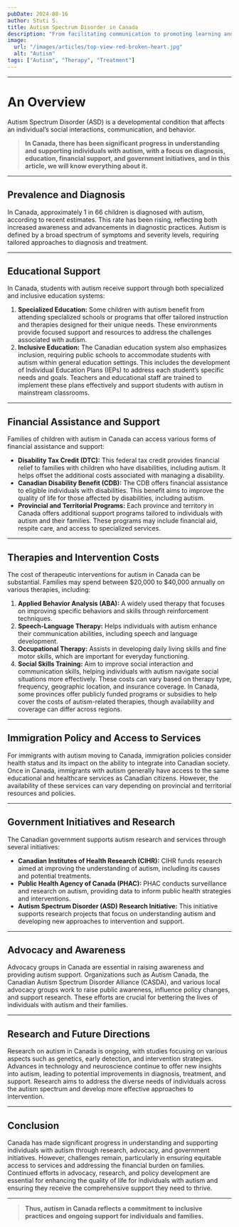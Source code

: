 ```yaml
---
pubDate: 2024-08-16
author: Stuti S.
title: Autism Spectrum Disorder in Canada
description: "From facilitating communication to promoting learning and helping steer daily routines, these ten essential apps offer significant support to enhance the quality of life."
image:
  url: "/images/articles/top-view-red-broken-heart.jpg"
  alt: "Autism"
tags: ["Autism", "Therapy", "Treatment"]
---
```

*** 

# An Overview
Autism Spectrum Disorder (ASD) is a developmental condition that affects an individual’s social interactions, communication, and behavior. 
> **In Canada, there has been significant progress in understanding and supporting individuals with autism, with a focus on diagnosis, education, financial support, and government initiatives, and in this article, we will know everything about it.**
***

## Prevalence and Diagnosis
In Canada, approximately 1 in 66 children is diagnosed with autism, according to recent estimates. This rate has been rising, reflecting both increased awareness and advancements in diagnostic practices. Autism is defined by a broad spectrum of symptoms and severity levels, requiring tailored approaches to diagnosis and treatment.
***

## Educational Support
In Canada, students with autism receive support through both specialized and inclusive education systems:
1. **Specialized Education:** Some children with autism benefit from attending specialized schools or programs that offer tailored instruction and therapies designed for their unique needs. These environments provide focused support and resources to address the challenges associated with autism.
2. **Inclusive Education:** The Canadian education system also emphasizes inclusion, requiring public schools to accommodate students with autism within general education settings. This includes the development of Individual Education Plans (IEPs) to address each student’s specific needs and goals. Teachers and educational staff are trained to implement these plans effectively and support students with autism in mainstream classrooms.
***

## Financial Assistance and Support
Families of children with autism in Canada can access various forms of financial assistance and support:
- **Disability Tax Credit (DTC):** This federal tax credit provides financial relief to families with children who have disabilities, including autism. It helps offset the additional costs associated with managing a disability.
- **Canadian Disability Benefit (CDB):** The CDB offers financial assistance to eligible individuals with disabilities. This benefit aims to improve the quality of life for those affected by disabilities, including autism.
- **Provincial and Territorial Programs:** Each province and territory in Canada offers additional support programs tailored to individuals with autism and their families. These programs may include financial aid, respite care, and access to specialized services.
***

## Therapies and Intervention Costs
The cost of therapeutic interventions for autism in Canada can be substantial. Families may spend between $20,000 to $40,000 annually on various therapies, including:
1. **Applied Behavior Analysis (ABA):** A widely used therapy that focuses on improving specific behaviors and skills through reinforcement techniques.
2. **Speech-Language Therapy:** Helps individuals with autism enhance their communication abilities, including speech and language development.
3. **Occupational Therapy:** Assists in developing daily living skills and fine motor skills, which are important for everyday functioning.
4. **Social Skills Training:** Aim to improve social interaction and communication skills, helping individuals with autism navigate social situations more effectively.
These costs can vary based on therapy type, frequency, geographic location, and insurance coverage. In Canada, some provinces offer publicly funded programs or subsidies to help cover the costs of autism-related therapies, though availability and coverage can differ across regions.
***

## Immigration Policy and Access to Services
For immigrants with autism moving to Canada, immigration policies consider health status and its impact on the ability to integrate into Canadian society. Once in Canada, immigrants with autism generally have access to the same educational and healthcare services as Canadian citizens. However, the availability of these services can vary depending on provincial and territorial resources and policies.
*** 

## Government Initiatives and Research
The Canadian government supports autism research and services through several initiatives:
- **Canadian Institutes of Health Research (CIHR):** CIHR funds research aimed at improving the understanding of autism, including its causes and potential treatments.
- **Public Health Agency of Canada (PHAC):** PHAC conducts surveillance and research on autism, providing data to inform public health strategies and interventions.
- **Autism Spectrum Disorder (ASD) Research Initiative:** This initiative supports research projects that focus on understanding autism and developing new approaches to intervention and support.
***

## Advocacy and Awareness
Advocacy groups in Canada are essential in raising awareness and providing autism support. Organizations such as Autism Canada, the Canadian Autism Spectrum Disorder Alliance (CASDA), and various local advocacy groups work to raise public awareness, influence policy changes, and support research. These efforts are crucial for bettering the lives of individuals with autism and their families.
***

## Research and Future Directions
Research on autism in Canada is ongoing, with studies focusing on various aspects such as genetics, early detection, and intervention strategies. Advances in technology and neuroscience continue to offer new insights into autism, leading to potential improvements in diagnosis, treatment, and support. Research aims to address the diverse needs of individuals across the autism spectrum and develop more effective approaches to intervention.
***

## Conclusion
Canada has made significant progress in understanding and supporting individuals with autism through research, advocacy, and government initiatives. However, challenges remain, particularly in ensuring equitable access to services and addressing the financial burden on families. Continued efforts in advocacy, research, and policy development are essential for enhancing the quality of life for individuals with autism and ensuring they receive the comprehensive support they need to thrive.
*** 
> **Thus, autism in Canada reflects a commitment to inclusive practices and ongoing support for individuals and families.**

